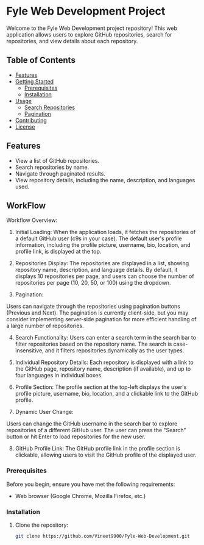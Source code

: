 # Fyle Web Development Project

Welcome to the Fyle Web Development project repository! This web application allows users to explore GitHub repositories, search for repositories, and view details about each repository.

## Table of Contents

- [Features](#features)
- [Getting Started](#getting-started)
  - [Prerequisites](#prerequisites)
  - [Installation](#installation)
- [Usage](#usage)
  - [Search Repositories](#search-repositories)
  - [Pagination](#pagination)
- [Contributing](#contributing)
- [License](#license)

## Features

- View a list of GitHub repositories.
- Search repositories by name.
- Navigate through paginated results.
- View repository details, including the name, description, and languages used.

## WorkFlow

Workflow Overview:
1. Initial Loading:
When the application loads, it fetches the repositories of a default GitHub user (c9s in your case).
The default user's profile information, including the profile picture, username, bio, location, and profile link, is displayed at the top.

2. Repositories Display:
The repositories are displayed in a list, showing repository name, description, and language details.
By default, it displays 10 repositories per page, and users can choose the number of repositories per page (10, 20, 50, or 100) using the dropdown.

3. Pagination:

Users can navigate through the repositories using pagination buttons (Previous and Next).
The pagination is currently client-side, but you may consider implementing server-side pagination for more efficient handling of a large number of repositories.

4. Search Functionality:
Users can enter a search term in the search bar to filter repositories based on the repository name.
The search is case-insensitive, and it filters repositories dynamically as the user types.

5. Individual Repository Details:
Each repository is displayed with a link to the GitHub page, repository name, description (if available), and up to four languages in individual boxes.

6. Profile Section:
The profile section at the top-left displays the user's profile picture, username, bio, location, and a clickable link to the GitHub profile.

7. Dynamic User Change:

Users can change the GitHub username in the search bar to explore repositories of a different GitHub user.
The user can press the "Search" button or hit Enter to load repositories for the new user.

8. GitHub Profile Link:
The GitHub profile link in the profile section is clickable, allowing users to visit the GitHub profile of the displayed user.


### Prerequisites

Before you begin, ensure you have met the following requirements:

- Web browser (Google Chrome, Mozilla Firefox, etc.)

### Installation

1. Clone the repository:

   ```bash
   git clone https://github.com/Vineet9900/Fyle-Web-Development.git
